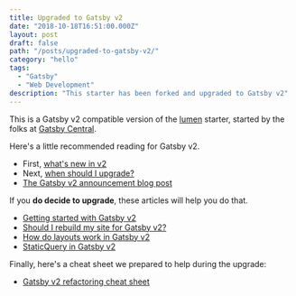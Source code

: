 ```yaml
---
title: Upgraded to Gatsby v2
date: "2018-10-18T16:51:00.000Z"
layout: post
draft: false
path: "/posts/upgraded-to-gatsby-v2/"
category: "hello"
tags:
  - "Gatsby"
  - "Web Development"
description: "This starter has been forked and upgraded to Gatsby v2"
---
```


This is a Gatsby v2 compatible version of the
[lumen](https://github.com/alxshelepenok/gatsby-starter-lumen) starter, started
by the folks at [Gatsby Central](https://www.gatsbycentral.com/).

Here's a little recommended reading for Gatsby v2.

* First, [what's new in v2](https://www.gatsbycentral.com/whats-new-in-gatsby-v2)
* Next, [when should I upgrade?](https://www.gatsbycentral.com/when-should-i-upgrade-to-gatsby-v2)
* [The Gatsby v2 announcement blog post](https://www.gatsbyjs.org/blog/2018-09-17-gatsby-v2/)

If you **do decide to upgrade**, these articles will help you do that.

* [Getting started with Gatsby v2](https://www.gatsbycentral.com/getting-started-with-gatsby-v2)
* [Should I rebuild my site for Gatsby v2?](https://www.gatsbycentral.com/should-i-rebuild-my-site-for-gatsby-v2)
* [How do layouts work in Gatsby v2](https://www.gatsbycentral.com/how-do-layouts-work-in-gatsby-v2)
* [StaticQuery in Gatsby v2](https://www.gatsbycentral.com/staticquery-in-gatsby-v2)

Finally, here's a cheat sheet we prepared to help during the upgrade:

* [Gatsby v2 refactoring cheat sheet](https://www.gatsbycentral.com/gatsby-v2-refactoring-cheat-sheet)
